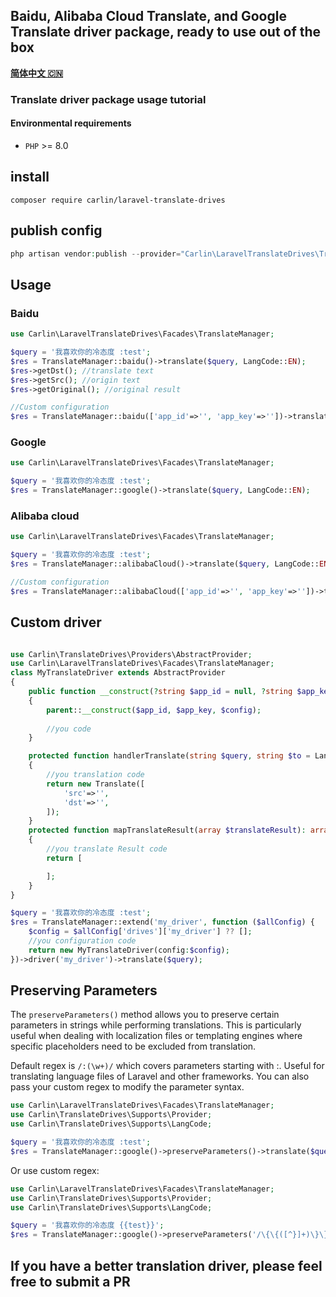 ## Baidu, Alibaba Cloud Translate, and Google Translate driver package, ready to use out of the box

[**简体中文 🇨🇳**](README_cn.md)

### Translate driver package usage tutorial
#### Environmental requirements
- `PHP` >= 8.0

## install
```
composer require carlin/laravel-translate-drives
```

## publish config
```php
php artisan vendor:publish --provider="Carlin\LaravelTranslateDrives\TranslateDrivesServiceProvider"
```

## Usage
### Baidu

```php
use Carlin\LaravelTranslateDrives\Facades\TranslateManager;

$query = '我喜欢你的冷态度 :test';
$res = TranslateManager::baidu()->translate($query, LangCode::EN);
$res->getDst(); //translate text
$res->getSrc(); //origin text
$res->getOriginal(); //original result

//Custom configuration
$res = TranslateManager::baidu(['app_id'=>'', 'app_key'=>''])->translate($query, LangCode::EN);
```


### Google

```php
use Carlin\LaravelTranslateDrives\Facades\TranslateManager;

$query = '我喜欢你的冷态度 :test';
$res = TranslateManager::google()->translate($query, LangCode::EN);
```

### Alibaba cloud

```php
use Carlin\LaravelTranslateDrives\Facades\TranslateManager;

$query = '我喜欢你的冷态度 :test';
$res = TranslateManager::alibabaCloud()->translate($query, LangCode::EN);

//Custom configuration
$res = TranslateManager::alibabaCloud(['app_id'=>'', 'app_key'=>''])->translate($query, LangCode::EN);
```

## Custom driver
```php

use Carlin\TranslateDrives\Providers\AbstractProvider;
use Carlin\LaravelTranslateDrives\Facades\TranslateManager;
class MyTranslateDriver extends AbstractProvider
{
    public function __construct(?string $app_id = null, ?string $app_key = null, array $config = [])
    {
        parent::__construct($app_id, $app_key, $config);
        
        //you code
    }

    protected function handlerTranslate(string $query, string $to = LangCode::EN, string $from = LangCode::AUTO): Translate
    {
        //you translation code
        return new Translate([
            'src'=>'',
            'dst'=>'',
        ]);
    }
    protected function mapTranslateResult(array $translateResult): array
    {
        //you translate Result code
        return [

        ];
    }
}

$query = '我喜欢你的冷态度 :test';
$res = TranslateManager::extend('my_driver', function ($allConfig) {
    $config = $allConfig['drives']['my_driver'] ?? [];
    //you configuration code
    return new MyTranslateDriver(config:$config);
})->driver('my_driver')->translate($query);
```

## Preserving Parameters

The ```preserveParameters()``` method allows you to preserve certain parameters in strings while performing translations. This is particularly useful when dealing with localization files or templating engines where specific placeholders need to be excluded from translation.

Default regex is ```/:(\w+)/``` which covers parameters starting with :. Useful for translating language files of Laravel and other frameworks. You can also pass your custom regex to modify the parameter syntax.
```php
use Carlin\LaravelTranslateDrives\Facades\TranslateManager;
use Carlin\TranslateDrives\Supports\Provider;
use Carlin\TranslateDrives\Supports\LangCode;

$query = '我喜欢你的冷态度 :test';
$res = TranslateManager::google()->preserveParameters()->translate($query, LangCode::EN); //I like your cold attitude :test
```

Or use custom regex:

```php
use Carlin\LaravelTranslateDrives\Facades\TranslateManager;
use Carlin\TranslateDrives\Supports\Provider;
use Carlin\TranslateDrives\Supports\LangCode;

$query = '我喜欢你的冷态度 {{test}}';
$res = TranslateManager::google()->preserveParameters('/\{\{([^}]+)\}\}/')->translate($query, LangCode::EN); //I like your cold attitude :test
```

## If you have a better translation driver, please feel free to submit a PR
